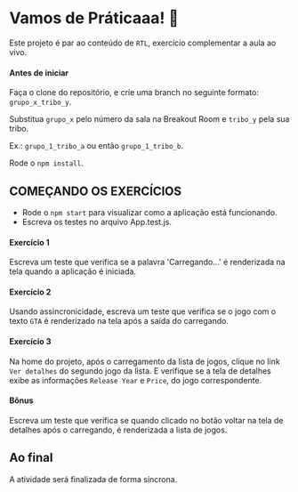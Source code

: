 # Vamos de Práticaaa! 🚀
Este projeto é par ao conteúdo de `RTL`, exercício complementar a aula ao vivo.

#### Antes de iniciar
Faça o clone do repositório, e crie uma branch no seguinte formato: `grupo_x_tribo_y`.

Substitua `grupo_x` pelo número da sala na Breakout Room e `tribo_y` pela sua tribo. 

Ex.: `grupo_1_tribo_a` ou então `grupo_1_tribo_b`.

Rode o `npm install`.

## COMEÇANDO OS EXERCÍCIOS
* Rode o `npm start` para visualizar como a aplicação está funcionando.
* Escreva os testes no arquivo App.test.js.


#### Exercício 1
Escreva um teste que verifica se a palavra 'Carregando...' é renderizada na tela quando a aplicação é iniciada.

#### Exercício 2
Usando assincronicidade, escreva um teste que verifica se o jogo com o texto `GTA` é renderizado na tela após a saída do carregando.

#### Exercício 3
Na home do projeto, após o carregamento da lista de jogos, clique no link `Ver detalhes` do segundo jogo da lista.
E verifique se a tela de detalhes exibe as informações `Release Year` e `Price`, do jogo correspondente.


#### Bônus
Escreva um teste que verifica se quando clicado no botão voltar na tela de detalhes após o carregando, é renderizada a lista de jogos.

## Ao final
A atividade será finalizada de forma síncrona.